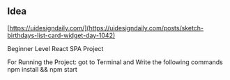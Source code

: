 ## Idea

[https://uidesigndaily.com/](https://uidesigndaily.com/posts/sketch-birthdays-list-card-widget-day-1042)

Beginner Level React SPA Project

For Running the Project: got to Terminal and Write the following commands
npm install && npm start
